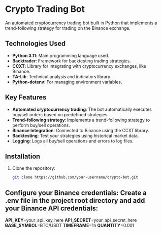 # Crypto Trading Bot

An automated cryptocurrency trading bot built in Python that implements a trend-following strategy for trading on the Binance exchange.

## Technologies Used

- **Python 3.11**: Main programming language used.
- **Backtrader**: Framework for backtesting trading strategies.
- **CCXT**: Library for integrating with cryptocurrency exchanges, like Binance.
- **TA-Lib**: Technical analysis and indicators library.
- **Python-dotenv**: For managing environment variables.

## Key Features

- **Automated cryptocurrency trading**: The bot automatically executes buy/sell orders based on predefined strategies.
- **Trend-following strategy**: Implements a trend-following strategy to perform buy/sell operations.
- **Binance Integration**: Connected to Binance using the CCXT library.
- **Backtesting**: Test your strategies using historical market data.
- **Logging**: Logs all buy/sell operations and errors to log files.

## Installation

1. Clone the repository:
   ```bash
   git clone https://github.com/your-username/crypto-bot.git


## Configure your Binance credentials: Create a .env file in the project root directory and add your Binance API credentials:

**API_KEY**=your_api_key_here
**API_SECRET**=your_api_secret_here
**BASE_SYMBOL**=BTC/USDT
**TIMEFRAME**=1h
**QUANTITY**=0.001